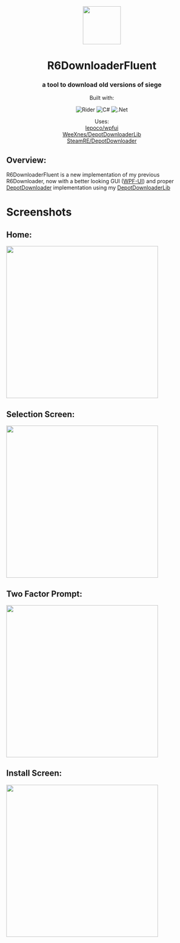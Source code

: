 <div align="center">
    <img width="100" height="100" src="https://cdn.discordapp.com/attachments/804937376211533844/954827979027017748/health.png">
</div>
<h1 align="center">R6DownloaderFluent</h1>
<h3 align="center">a tool to download old versions of siege</h3>
<div align="center">
  
Built with:

![Rider](https://img.shields.io/badge/Rider-000000.svg?style=for-the-badge&logo=Rider&logoColor=white&color=black&labelColor=crimson)
![C#](https://img.shields.io/badge/c%23-%23239120.svg?style=for-the-badge&logo=c-sharp&logoColor=white)
![.Net](https://img.shields.io/badge/.NET-5C2D91?style=for-the-badge&logo=.net&logoColor=white)

Uses:
  <br>
<a href="https://github.com/lepoco/wpfui">lepoco/wpfui</a>
  <br>
<a href="https://github.com/WeeXnes/DepotDownloaderLib">WeeXnes/DepotDownloaderLib</a>
  <br>
<a href="https://github.com/SteamRE/DepotDownloader">SteamRE/DepotDownloader</a>

  
  
</div>
<h2>Overview:</h2>
R6DownloaderFluent is a new implementation of my previous R6Downloader, now with a better looking GUI (<a href="https://github.com/lepoco/wpfui/">WPF-UI</a>) and proper <a href="https://github.com/SteamRE/DepotDownloader">DepotDownloader</a> implementation
using my <a href="https://github.com/WeeXnes/DepotDownloaderLib">DepotDownloaderLib</a>
<h1>Screenshots</h1>
<h2>Home:</h2>
<image src="https://cdn.discordapp.com/attachments/730155123187253259/1109183141077332128/image.png" height="400">
<h2>Selection Screen:</h2>
<image src="https://cdn.discordapp.com/attachments/730155123187253259/1109182569603420302/image.png" height="400">
<h2>Two Factor Prompt:</h2>
<image src="https://cdn.discordapp.com/attachments/730155123187253259/1109182680265924709/image.png" height="400">
<h2>Install Screen:</h2>
<image src="https://cdn.discordapp.com/attachments/730155123187253259/1109183011678847117/image.png" height="400">

